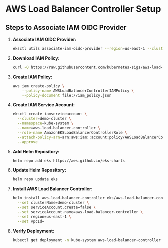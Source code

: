 # AWS Load Balancer Controller Setup

## Steps to Associate IAM OIDC Provider

1. **Associate IAM OIDC Provider:**
    ```bash
    eksctl utils associate-iam-oidc-provider --region=us-east-1 --cluster=demo-cluster --approve
    ```

2. **Download IAM Policy:**
    ```bash
    curl -O https://raw.githubusercontent.com/kubernetes-sigs/aws-load-balancer-controller/v2.11.0/docs/install/iam_policy.json
    ```

3. **Create IAM Policy:**
    ```bash
    aws iam create-policy \
        --policy-name AWSLoadBalancerControllerIAMPolicy \
        --policy-document file://iam_policy.json
    ```

4. **Create IAM Service Account:**
    ```bash
    eksctl create iamserviceaccount \
      --cluster=demo-cluster \
      --namespace=kube-system \
      --name=aws-load-balancer-controller \
      --role-name AmazonEKSLoadBalancerControllerRole \
      --attach-policy-arn=arn:aws:iam::account:policy/AWSLoadBalancerControllerIAMPolicy \
      --approve
    ```

5. **Add Helm Repository:**
    ```bash
    helm repo add eks https://aws.github.io/eks-charts
    ```

6. **Update Helm Repository:**
    ```bash
    helm repo update eks
    ```

7. **Install AWS Load Balancer Controller:**
    ```bash
    helm install aws-load-balancer-controller eks/aws-load-balancer-controller -n kube-system \
      --set clusterName=demo-cluster \
      --set serviceAccount.create=false \
      --set serviceAccount.name=aws-load-balancer-controller \
      --set region=us-east-1 \
      --set vpcId=
    ```

8. **Verify Deployment:**
    ```bash
    kubectl get deployment -n kube-system aws-load-balancer-controller
    ```

